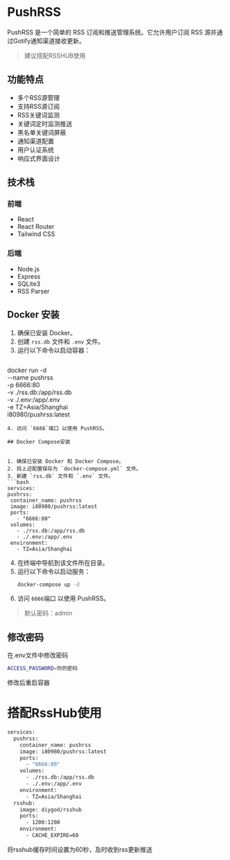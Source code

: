 # PushRSS

PushRSS 是一个简单的 RSS 订阅和推送管理系统。它允许用户订阅 RSS 源并通过Gotify通知渠道接收更新。

> 建议搭配RSSHUB使用 

## 功能特点

- 多个RSS源管理
- 支持RSS源订阅
- RSS关键词监测
- 关键词定时监测推送
- 黑名单关键词屏蔽
- 通知渠道配置
- 用户认证系统
- 响应式界面设计

## 技术栈

### 前端
- React
- React Router
- Tailwind CSS

### 后端
- Node.js
- Express
- SQLite3
- RSS Parser

## Docker 安装


1. 确保已安装 Docker。
2. 创建 `rss.db` 文件和 `.env` 文件。
3. 运行以下命令以启动容器：
   ```bash
  docker run -d \
    --name pushrss \
    -p 6666:80 \
    -v ./rss.db:/app/rss.db \
    -v ./.env:/app/.env \
    -e TZ=Asia/Shanghai \
    i80980/pushrss:latest
   ```
4. 访问 `6666`端口 以使用 PushRSS。

## Docker Compose安装


1. 确保已安装 Docker 和 Docker Compose。
2. 将上述配置保存为 `docker-compose.yml` 文件。
3. 新建 `rss.db` 文件和 `.env` 文件。
```bash
services:
  pushrss:
    container_name: pushrss
    image: i80980/pushrss:latest
    ports:
      - "6666:80"
    volumes:
      - ./rss.db:/app/rss.db
      - ./.env:/app/.env
    environment:
      - TZ=Asia/Shanghai
```
4. 在终端中导航到该文件所在目录。
5. 运行以下命令以启动服务：
   ```bash
   docker-compose up -d
   ```
6. 访问 `6666`端口 以使用 PushRSS。

> 默认密码：admin

## 修改密码
在.env文件中修改密码

```bash
ACCESS_PASSWORD=你的密码
``` 
修改后重启容器


# 搭配RssHub使用
```bash
services:
  pushrss:
    container_name: pushrss
    image: i80980/pushrss:latest
    ports:
      - "6666:80"
    volumes:
      - ./rss.db:/app/rss.db
      - ./.env:/app/.env
    environment:
      - TZ=Asia/Shanghai
  rsshub:
    image: diygod/rsshub
    ports:
      - 1200:1200
    environment:
      - CACHE_EXPIRE=60
```
将rsshub缓存时间设置为60秒，及时收到rss更新推送








